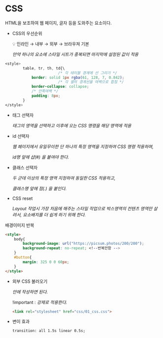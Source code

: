 # CSS
HTML을 보조하여 웹 페이지, 글자 등을 도와주는 요소이다.

- CSS의 우선순위
    
    <aside>
    💡 인라인 → 내부 → 외부 → 브라우져 기본
    
    </aside>
    
    *만약 하나의 요소에 스타일 시트가 중복되면 마지막에 설정된 값이 적용* 
    

```css
<style>
        table, tr, th, td{\
						/* 각 테이블 경계에 선 그리기 */
            border: solid 1px rgba(61, 128, 7, 0.842);
						/* 각 셀의 경계선을 여백으로 합침 */
            border-collapse: collapse;
            /* 안쪽여백 */
            padding: 8px;
        }
</style>
```

- 태그 선택자
    
    *태그의 영역을 선택하고 이후에 오는 CSS 명령을 해당 영역에 적용<p>*
    

- id 선택자
    
    *웹 페이지에서 유일무이한 단 하나의 특정 영역을 지정하여 CSS 명령 적용하며,*
    
    *id명 앞에 샵(#) 을 붙여야 한다.*
    

- 클래스 선택자
    
    *두 군데 이상의 특정 영역 지정하여 동일한  CSS 적용하고,*
    
    *클래스명 앞에 점(.) 을 붙인다.*  
    
- CSS reset
    
    *Layout 작업시 가장 처음에 해주는 스타일 작업으로 박스영역의 컨텐츠 영역만 살려서, 요소배치를 더 쉽게 하기 위해 한다.*
    
배경이미지 반복 

```html
<style>
    body{
        background-image: url("https://picsum.photos/200/200");
        background-repeat: no-repeat; <!--반복안함 -->
    }
    #button{
        margin: 325 0 0 60px;
    }        
</style>
```

- 외부 CSS 불러오기
    
    *<head> 안에 작성하면 된다.*
    
    !important : *강제로 적용한다.*
    
    ```html
    <link rel="stylesheet" href="css/01_css.css">
    ```
    

- 변이 효과
    
    ```html
    transition: all 1.5s linear 0.5s;
    ```
